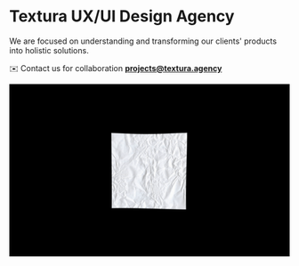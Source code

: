 # Textura UX/UI Design Agency

We are focused on understanding and transforming our clients' products into holistic solutions.

✉️ Contact us for collaboration **projects@textura.agency**

![Animation](https://raw.githubusercontent.com/textura-agency/.github/main/profile/assets/anim.gif)